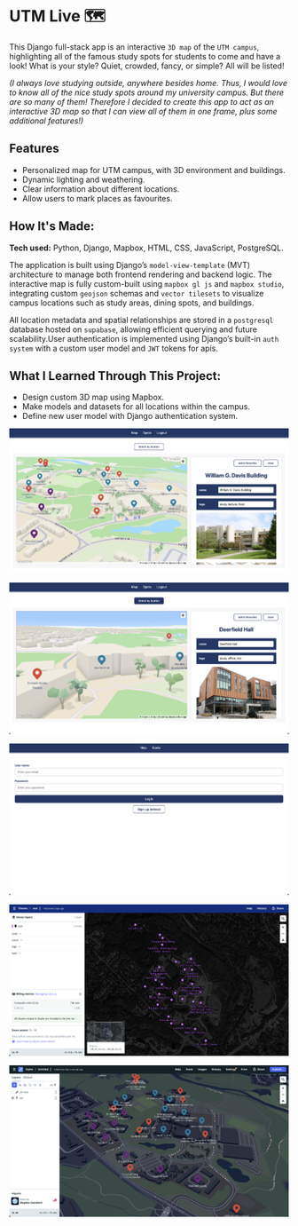 # UTM Live 🗺️
This Django full-stack app is an interactive `3D map` of the `UTM campus`, highlighting all of the famous study spots for students to come and have a look! What is your style? Quiet, crowded, fancy, or simple? All will be listed! 

*(I always love studying outside, anywhere besides home. Thus, I would love to know all of the nice study spots around my university campus. But there are so many of them! Therefore I decided to create this app to act as an interactive 3D map so that I can view all of them in one frame, plus some additional features!)*

## Features

- Personalized map for UTM campus, with 3D environment and buildings.
- Dynamic lighting and weathering.
- Clear information about different locations.
- Allow users to mark places as favourites.

## How It's Made:

**Tech used:** Python, Django, Mapbox, HTML, CSS, JavaScript, PostgreSQL.

The application is built using Django’s `model-view-template` (MVT) architecture to manage both frontend rendering and backend logic. The interactive map is fully custom-built using `mapbox gl js` and `mapbox studio`, integrating custom `geojson` schemas and `vector tilesets` to visualize campus locations such as study areas, dining spots, and buildings. 

All location metadata and spatial relationships are stored in a `postgresql` database hosted on `supabase`, allowing efficient querying and future scalability.User authentication is implemented using Django’s built-in `auth system` with a custom user model and `JWT` tokens for apis.

## What I Learned Through This Project:

- Design custom 3D map using Mapbox.
- Make models and datasets for all locations within the campus.
- Define new user model with Django authentication system.

![alt text](image.png)

![alt text](image-3.png)

![alt text](image-4.png)

![alt text](image-1.png)

![alt text](image-2.png)

